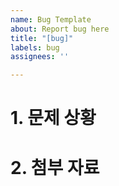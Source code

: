 ```yaml
---
name: Bug Template
about: Report bug here
title: "[bug]"
labels: bug
assignees: ''

---
```


# 1. 문제 상황

# 2. 첨부 자료

